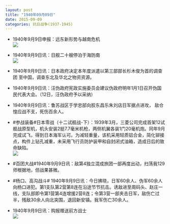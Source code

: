 ```yaml
---
layout: post
title: "1940年09月09日"
date: 2015-09-09
categories: 抗日战争(1937-1945)
---
```


<meta name="referrer" content="no-referrer" />

- 1940年9月9日申报：远东新形势与越南危机 <br/><img src="https://ww2.sinaimg.cn/large/aca367d8jw1evwile98w6j20u81401kx.jpg" />

- 1940年9月9日讯：日舰二十艘停泊于海防南 <br/><img src="https://ww1.sinaimg.cn/large/aca367d8jw1evwgvb7cbgj209g0khdil.jpg" />

- 1940年9月9日讯：日本政府决定本年度派遣以第三部部长杉木俊为首的调查团 至中国，调查东北及华北之物资资源。 

- 1940年9月9日讯：汪伪政府宪政实施委员会建议伪政府明年1月1日召开伪国 民代表大会。（12日，汪伪政府予以采纳） 

- 1940年9月9日讯：鲁苏战区于学忠部向胶东昌乐朱刘店日军据点进攻， 敌仓惶应战不支，死伤百余人。 

- #参战装备#日本零战（十二试舰战-下）：1939年3月，三菱公司完成首架12试舰战原型机，机头安装2挺7.7毫米机枪，两侧机翼各装1门20毫机炮。同年9月完成试飞，得到日本海军认可。为减轻重量，该机采用轻质铝合金，简化铆接点，构件上钻孔减重，未采用飞行员防护装甲和自封闭式油箱，造成日后的致命缺陷。 <br/><img src="https://ww1.sinaimg.cn/large/aca367d8jw1evvyxmnuhtj20bx0cwdi0.jpg" />

- #百团大战#1940年9月9日讯：敌第4独立混成旅团一部再度出动，扫荡我129师根据地，但战果甚微。 

- #杨口、高沟战斗# 1940年9月9日讯：今日拂晓，日军60余人、伪军60余人向杨口进犯。第1支队第2营第8连在沿途节节抗击。诱敌进至周码头、赵庄一线，支队部即令第1营第4连增援2营8连；令第3营一部夹击日军，敌伤亡过半，残敌30余人向北突围，退回新安镇。我军伤亡30余人。 

- 1940年9月9日讯：购报赠送前方战士 <br/><img src="https://ww4.sinaimg.cn/large/aca367d8jw1evvuc04mbkj211q0he45c.jpg" />


